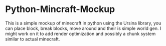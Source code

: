 # Python-Mincraft-Mockup
This is a simple mockup of minecraft in python using the Ursina library, you can place block, break blocks, move around and their is simple world gen. I might work on it to add render optimization and possibly a chunk system similar to actual minecraft.
